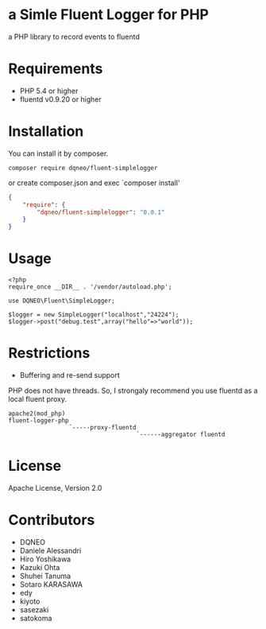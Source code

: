 # a Simle Fluent Logger for PHP

a PHP library to record events to fluentd

# Requirements

- PHP 5.4 or higher
- fluentd v0.9.20 or higher

# Installation

You can install it by composer.
```
composer require dqneo/fluent-simplelogger
```

or create composer.json and exec `composer install'

```json
{
    "require": {
        "dqneo/fluent-simplelogger": "0.0.1"
    }
}
````

# Usage

````
<?php
require_once __DIR__ . '/vendor/autoload.php';

use DQNEO\Fluent\SimpleLogger;

$logger = new SimpleLogger("localhost","24224");
$logger->post("debug.test",array("hello"=>"world"));
````
# Restrictions

* Buffering and re-send support

PHP does not have threads. So, I strongaly recommend you use fluentd as a local fluent proxy.

````
apache2(mod_php)
fluent-logger-php
                 `-----proxy-fluentd
                                    `------aggregator fluentd
````

# License
Apache License, Version 2.0


# Contributors

* DQNEO
* Daniele Alessandri
* Hiro Yoshikawa
* Kazuki Ohta
* Shuhei Tanuma
* Sotaro KARASAWA
* edy
* kiyoto
* sasezaki
* satokoma
